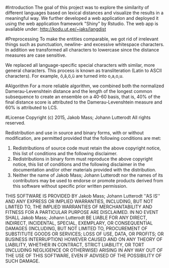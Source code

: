 #Introduction
The goal of this project was to explore the similarity of different languages based on lexical distances and visualize the results in a meaningful way. We further developed a web application and deployed it using the web application framework "Shiny" by Rstudio. The web app is available under: http://kodu.ut.ee/~jaks/langdist 

#Preprocessing
To make the entities comparable, we got rid of irrelevant things such as punctuation, newline- and excessive whitespace characters. In addition we transformed all characters to lowercase since the distance measures are case sensitive.

We replaced all language-specific special characters with similar, more general characters. This process is known as transliteration (Latin to ASCII characters). For example, õ,ä,ö,ü are turned into o,a,o,u.

#Algorithm
For a more reliable algorithm, we combined both the normalized Damerau-Levenshtein distance and the length of the longest common subsequence to create an ensemble on a 40-60 basis, that is, 40% of the final distance score is attributed to the Damerau-Levenshtein measure and 60% is attributed to LCS.


#License
Copyright (c) 2015, Jakob Mass; Johann Lutterodt
All rights reserved.

Redistribution and use in source and binary forms, with or without
modification, are permitted provided that the following conditions are met:
1. Redistributions of source code must retain the above copyright
   notice, this list of conditions and the following disclaimer.
2. Redistributions in binary form must reproduce the above copyright
   notice, this list of conditions and the following disclaimer in the
   documentation and/or other materials provided with the distribution.
3. Neither the name of Jakob Mass; Johann Lutterodt nor the
   names of its contributors may be used to endorse or promote products
   derived from this software without specific prior written permission.

THIS SOFTWARE IS PROVIDED BY Jakob Mass; Johann Lutterodt ''AS IS'' AND ANY
EXPRESS OR IMPLIED WARRANTIES, INCLUDING, BUT NOT LIMITED TO, THE IMPLIED
WARRANTIES OF MERCHANTABILITY AND FITNESS FOR A PARTICULAR PURPOSE ARE
DISCLAIMED. IN NO EVENT SHALL Jakob Mass; Johann Lutterodt BE LIABLE FOR ANY
DIRECT, INDIRECT, INCIDENTAL, SPECIAL, EXEMPLARY, OR CONSEQUENTIAL DAMAGES
(INCLUDING, BUT NOT LIMITED TO, PROCUREMENT OF SUBSTITUTE GOODS OR SERVICES;
LOSS OF USE, DATA, OR PROFITS; OR BUSINESS INTERRUPTION) HOWEVER CAUSED AND
ON ANY THEORY OF LIABILITY, WHETHER IN CONTRACT, STRICT LIABILITY, OR TORT
(INCLUDING NEGLIGENCE OR OTHERWISE) ARISING IN ANY WAY OUT OF THE USE OF THIS
SOFTWARE, EVEN IF ADVISED OF THE POSSIBILITY OF SUCH DAMAGE.
